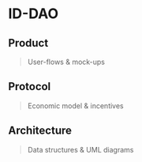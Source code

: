 # ID-DAO

## Product
> User-flows & mock-ups

## Protocol
> Economic model & incentives

## Architecture
> Data structures & UML diagrams

